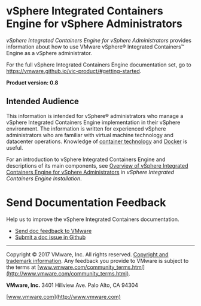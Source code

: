 # vSphere Integrated Containers Engine for vSphere Administrators

*vSphere Integrated Containers Engine for vSphere Administrators* provides information about how to use VMware vSphere&reg; Integrated Containers&trade; Engine as a vSphere administrator.

For the full vSphere Integrated Containers Engine documentation set, go to https://vmware.github.io/vic-product/#getting-started.

**Product version: 0.8**

## Intended Audience

This information is intended for vSphere&reg; administrators who manage a vSphere Integrated Containers Engine implementation in their vSphere environment. The information is written for experienced vSphere  administrators who are familiar with virtual machine technology and datacenter operations. Knowledge of [container technology](https://en.wikipedia.org/wiki/Operating-system-level_virtualization) and [Docker](https://docs.docker.com/) is useful.

For an introduction to vSphere Integrated Containers Engine and descriptions of its main components, see [Overview of vSphere Integrated Containers Engine for vSphere Administrators](../vic_installation/introduction.html) in *vSphere Integrated Containers Engine Installation*.

# Send Documentation Feedback #

Help us to improve the vSphere Integrated Containers documentation. 

- <a href="mailto:docfeedback@vmware.com?subject=vSphere Integrated Containers&body=Please include the document name, HTML link, PDF page number, and section heading in your feedback. Thank you!">Send doc feedback to VMware</a>
- [Submit a doc issue in Github](https://github.com/vmware/vic-product/issues)

----------

Copyright &copy; 2017 VMware, Inc. All rights reserved. [Copyright and trademark information](http://pubs.vmware.com/copyright-trademark.html). Any feedback you provide to VMware is subject to the terms at [www.vmware.com/community_terms.html](http://www.vmware.com/community_terms.html).

**VMware, Inc.**
3401 Hillview Ave.
Palo Alto, CA 94304

[www.vmware.com](http://www.vmware.com)
